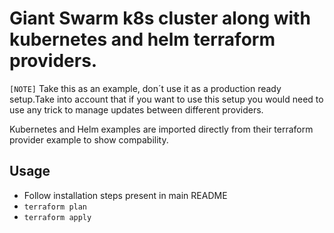 # Giant Swarm k8s cluster along with kubernetes and helm terraform providers.

`[NOTE]` Take this as an example, don´t use it as a production ready setup.Take into account that if you want to use this setup you would need to use any trick to manage updates between different providers.

Kubernetes and Helm examples are imported directly from their terraform provider example to show compability.

## Usage
- Follow installation steps present in main README
- `terraform plan`
- `terraform apply`